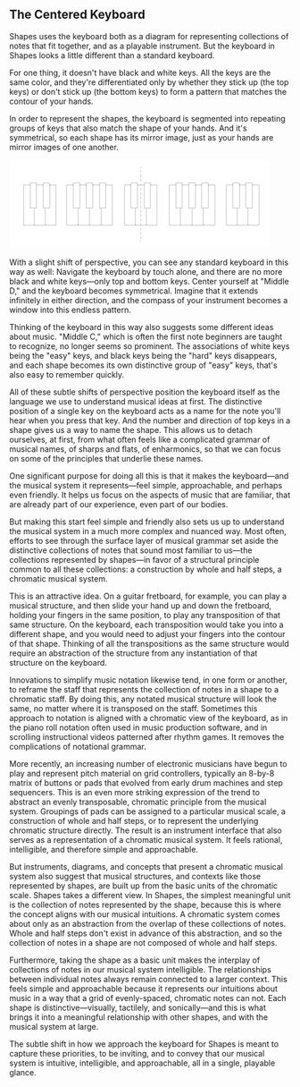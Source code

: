 ## The Centered Keyboard



Shapes uses the keyboard both as a diagram for representing collections of notes that fit together, and as a playable instrument. But the keyboard in Shapes looks a little different than a standard keyboard.

For one thing, it doesn't have black and white keys. All the keys are the same color, and they're differentiated only by whether they stick up (the top keys) or don't stick up (the bottom keys) to form a pattern that matches the contour of your hands.

In order to represent the shapes, the keyboard is segmented into repeating groups of keys that also match the shape of your hands. And it's symmetrical, so each shape has its mirror image, just as your hands are mirror images of one another.

![group of shapes](../media/groups_symm.png)

With a slight shift of perspective, you can see any standard keyboard in this way as well: Navigate the keyboard by touch alone, and there are no more black and white keys&mdash;only top and bottom keys. Center yourself at "Middle D," and the keyboard becomes symmetrical. Imagine that it extends infinitely in either direction, and the compass of your instrument becomes a window into this endless pattern.

Thinking of the keyboard in this way also suggests some different ideas about music. "Middle C," which is often the first note beginners are taught to recognize, no longer seems so prominent. The associations of white keys being the "easy" keys, and black keys being the "hard" keys disappears, and each shape becomes its own distinctive group of "easy" keys, that's also easy to remember quickly.

All of these subtle shifts of perspective position the keyboard itself as the language we use to understand musical ideas at first. The distinctive position of a single key on the keyboard acts as a name for the note you'll hear when you press that key. And the number and direction of top keys in a shape gives us a way to name the shape. This allows us to detach ourselves, at first, from what often feels like a complicated grammar of musical names, of sharps and flats, of enharmonics, so that we can focus on some of the principles that underlie these names.

One significant purpose for doing all this is that it makes the keyboard&mdash;and the musical system it represents&mdash;feel simple, approachable, and perhaps even friendly. It helps us focus on the aspects of music that are familiar, that are already part of our experience, even part of our bodies.

But making this start feel simple and friendly also sets us up to understand the musical system in a much more complex and nuanced way. Most often, efforts to see through the surface layer of musical grammar set aside the distinctive collections of notes that sound most familiar to us&mdash;the collections represented by shapes&mdash;in favor of a structural principle common to all these collections: a construction by whole and half steps, a chromatic musical system.

This is an attractive idea. On a guitar fretboard, for example, you can play a musical structure, and then slide your hand up and down the fretboard, holding your fingers in the same position, to play any transposition of that same structure. On the keyboard, each transposition would take you into a different shape, and you would need to adjust your fingers into the contour of that shape. Thinking of all the transpositions as the same structure would require an abstraction of the structure from any instantiation of that structure on the keyboard.

Innovations to simplify music notation likewise tend, in one form or another, to reframe the staff that represents the collection of notes in a shape to a chromatic staff. By doing this, any notated musical structure will look the same, no matter where it is transposed on the staff. Sometimes this approach to notation is aligned with a chromatic view of the keyboard, as in the piano roll notation often used in music production software, and in scrolling instructional videos patterned after rhythm games. It removes the complications of notational grammar.

More recently, an increasing number of electronic musicians have begun to play and represent pitch material on grid controllers, typically an 8-by-8 matrix of buttons or pads that evolved from early drum machines and step sequencers. This is an even more striking expression of the trend to abstract an evenly transposable, chromatic principle from the musical system. Groupings of pads can be assigned to a particular musical scale, a construction of whole and half steps, or to represent the underlying chromatic structure directly. The result is an instrument interface that also serves as a representation of a chromatic musical system. It feels rational, intelligible, and therefore simple and approachable.

But instruments, diagrams, and concepts that present a chromatic musical system also suggest that musical structures, and contexts like those represented by shapes, are built up from the basic units of the chromatic scale. Shapes takes a different view. In Shapes, the simplest meaningful unit is the collection of notes represented by the shape, because this is where the concept aligns with our musical intuitions. A chromatic system comes about only as an abstraction from the overlap of these collections of notes. Whole and half steps don't exist in advance of this abstraction, and so the collection of notes in a shape are not composed of whole and half steps.

Furthermore, taking the shape as a basic unit makes the interplay of collections of notes in our musical system intelligible. The relationships between individual notes always remain connected to a larger context. This feels simple and approachable because it represents our intuitions about music in a way that a grid of evenly-spaced, chromatic notes can not. Each shape is distinctive&mdash;visually, tactilely, and sonically&mdash;and this is what brings it into a meaningful relationship with other shapes, and with the musical system at large.

The subtle shift in how we approach the keyboard for Shapes is meant to capture these priorities, to be inviting, and to convey that our musical system is intuitive, intelligible, and approachable, all in a single, playable glance.